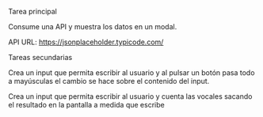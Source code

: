 Tarea principal

Consume una API y muestra los datos en un modal.


API URL: https://jsonplaceholder.typicode.com/


Tareas secundarias

Crea un input que permita escribir al usuario y al pulsar un botón pasa todo a mayúsculas el cambio se hace sobre el contenido del input.

Crea un input que permita escribir al usuario y cuenta las vocales sacando el resultado en la pantalla a medida que escribe
